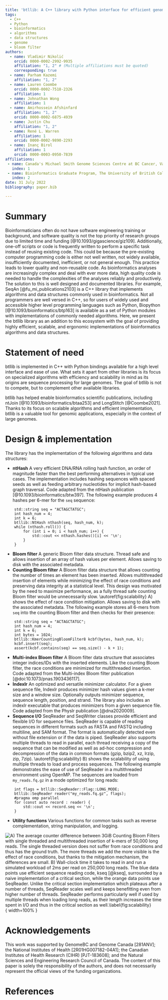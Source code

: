 ```yaml
---
title: 'btllib: A C++ library with Python interface for efficient genomic sequence processing'
tags:
  - C++
  - Python
  - bioinformatics
  - algorithms
  - data structures
  - genome
  - bloom filter
authors:
  - name: Vladimir Nikolić
    orcid: 0000-0002-2992-9935
    affiliation: "1, 2" # (Multiple affiliations must be quoted)
    corresponding: true
  - name: Parham Kazemi
    affiliation: "1, 2"
  - name: Lauren Coombe
    orcid: 0000-0002-7518-2326
    affiliation: 1
  - name: Johnathan Wong
    affiliation: 1
  - name: Amirhossein Afshinfard
    affiliation: "1, 2"
    orcid: 0000-0002-6875-4939
  - name: Justin Chu
    affiliation: "1, 2"
  - name: René L. Warren
    affiliation: 1
    orcid: 0000-0002-9890-2293
  - name: Inanç Birol
    affiliation: 1
    orcid: 0000-0003-0950-7839
affiliations:
 - name: Canada's Michael Smith Genome Sciences Centre at BC Cancer, Vancouver, BC, Canada
   index: 1
 - name: Bioinformatics Graduate Program, The University of British Columbia, Vancouver, BC, Canada
   index: 2
date: 31 July 2022
bibliography: paper.bib

---
```


# Summary

Bioinformaticians often do not have software engineering training or background, and software quality is not the top priority of research groups due to limited time and funding [@10.1093/gigascience/giz109]. Additionally, one-off scripts or code is frequently written to perform a specific task instead of reusing existing code. This could be because the pre-existing computer programming code is either not well written, not widely available, insufficiently documented, inefficient, or not general enough. This practice leads to lower quality and non-reusable code. As bioinformatics analyses are increasingly complex and deal with ever more data, high quality code is needed to handle the complexities of the analyses reliably and productively. The solution to this is well designed and documented libraries. For example, SeqAn [@fu_mi_publications2103] is a C++ library that implements algorithms and data structures commonly used in bioinformatics. Not all programmers are well versed in C++, so for users of widely used and accessible higher level programming languages such as Python, Biopython [@10.1093/bioinformatics/btp163] is available as a set of Python modules with implementations of commonly needed algorithms. Here, we present the btllib library as an addition to this ecosystem with the goal of providing highly eﬀicient, scalable, and ergonomic implementations of bioinformatics algorithms and data structures.

# Statement of need

btllib is implemented in C++ with Python bindings available for a high level interface and ease of use. What sets it apart from other libraries is its focus on specialized algorithms with efficiency and scalability in mind as its origins are sequence processing for large genomes. The goal of btllib is not to compete, but to complement other available libraries.

btllib has helped enable bioinformatics scientific publications, including ntJoin [@10.1093/bioinformatics/btaa253] and LongStitch [@Coombe2021]. Thanks to its focus on scalable algorithms and efficient implementation, btllib is a valuable tool for genomic applications, especially in the context of large genomes.

# Design & implementation

The library has the implementation of the following algorithms and data structures:

- **ntHash** A very efficient DNA/RNA rolling hash function, an order of magnitude faster than the best performing alternatives in typical use cases. The implementation  includes hashing sequences with spaced seeds as well as feeding arbitrary nucleotides for implicit hash-based graph traversal. Code adapted from the ntHash publication [@10.1093/bioinformatics/btw397]. The following example produces 4 hashes per 6-mer for the `seq` sequence:
```
    std::string seq = "ACTAGCTATGC";
    int hash_num = 4;
    int k = 6;
    btllib::NtHash nthash(seq, hash_num, k);
    while (nthash.roll()) {
        for (int i = 0; i < hash_num; i++) {
            std::cout << nthash.hashes()[i] << '\n';
        }
    }
```
- **Bloom filter** A generic Bloom filter data structure. Thread safe and allows insertion of an array of hash values per element. Allows saving to disk with the associated metadata.
- **Counting Bloom filter** A Bloom filter data structure that allows counting the number of times an element has been inserted. Allows multithreaded insertion of elements while minimizing the effect of race conditions and preserving data integrity at a statistical level. This design was motivated by the need to maximize performance, as a fully thread safe counting Bloom filter would be unnecessarily slow. \autoref{fig:scalability} A) shows the effect of race condition mitigation. Allows saving to disk with the associated metadata. The following example stores all 6-mers from `seq` into the counting Bloom filter and then checks for their presence:
```
    std::string seq = "ACTAGCTATGC";
    int hash_num = 4;
    int k = 6;
    int bytes = 1024;
    btllib::KmerCountingBloomFilter8 kcbf(bytes, hash_num, k);
    kcbf.insert(seq);
    assert(kcbf.contains(seq) == seq.size() - k + 1);
```
- **Multi-index Bloom filter** A Bloom filter data structure that associates integer indices/IDs with the inserted elements. Like the counting Bloom filter, the race conditions are minimized for multithreaded insertion. Code adapted from the Multi-index Bloom filter publication [@doi:10.1073/pnas.1903436117].
- **Indexlr** An optimized and versatile minimizer calculator. For a given sequence file, Indexlr produces minimizer hash values given a k-mer size and a window size. Optionally outputs minimizer sequence, sequence length, position, and strand. The library also includes an indexlr executable that produces minimizers from a given sequence file. Code adapted from the Physlr publication [@dna2020009].
- **Sequence I/O** SeqReader and SeqWriter classes provide efficient and flexible I/O for sequence files. SeqReader is capable of reading sequences in different formats such as FASTA and FASTQ including multiline, and SAM format. The format is automatically detected even without file extension or if the data is piped. SeqReader also supports multiple threads to read in parallel, each thread receiving a copy of the sequence that can be modified as well as ad-hoc compression and decompression of the data in common formats (gzip, bzip2, xz, lrzip, zip, 7zip). \autoref{fig:scalability} B) shows the scalability of using multiple threads to load and process sequences. The following example demonstrates the ease of use of SeqReader in a multithreaded environment using OpenMP. The sequences are loaded from `my_reads.fq.gz` in a mode optimized for long reads:
```
    int flags = btllib::SeqReader::Flag::LONG_MODE;
    btllib::SeqReader reader("my_reads.fq.gz", flags);
    #pragma omp parallel
    for (const auto record : reader) {
        std::cout << record.seq << '\n';
    }
```
- **Utility functions** Various functions for common tasks such as reverse complementation, string manipulation, and logging.

![**A)** The average counter difference between 3GiB Counting Bloom Filters with single threaded and multithreaded insertion of k-mers of 50,000 long reads. The single threaded version does not suffer from race conditions and thus has the ground truth. The more threads we add the more visible is the effect of race conditions, but thanks to the mitigation mechanism, the differences are small. **B)** Wall-clock time it takes to read in and run a simulated workload of 2ms per read on 250,000 long reads. The blue data points use efficient sequence reading code, kseq [@kseq], surrounded by a naive implementation of a critical section,  while the orange data points use SeqReader. Unlike the critical section implementation which plateaus after a number of threads, SeqReader scales well and keeps benefitting even from higher number of threads. SeqReader performs particularly well if used by multiple threads when loading long reads, as their length increases the time spent in I/O and thus in the critical section as well.\label{fig:scalability}](scalability.png){ width=100% }

# Acknowledgements

This work was supported by GenomeBC and Genome Canada [281ANV]; the National Institutes of Health [2R01HG007182-04A1]; the Canadian Institutes of Health Research (CIHR) [PJT-183608]; and the Natural Sciences and Engineering Research Council of Canada. The content of this paper is solely the responsibility of the authors, and does not necessarily represent the official views of the funding organizations.

# References

